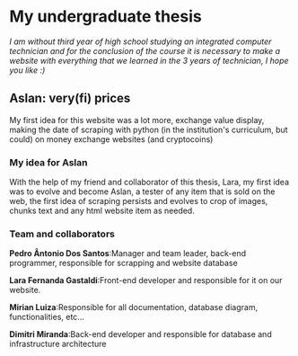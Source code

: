 
# My undergraduate thesis

<i>
I am without third year of high school studying an integrated computer technician and for the conclusion of the course it is necessary to make a website with everything that we learned in the 3 years of technician, I hope you like :)
</i>

## Aslan: very(fi) prices

My first idea for this website was a lot more, exchange value display, making the date of scraping with python (in the institution's curriculum, but could) on money exchange websites (and cryptocoins)

### My idea for Aslan

With the help of my friend and collaborator of this thesis, Lara, my first idea was to evolve and become Aslan, a tester of any item that is sold on the web, the first idea of scraping persists and evolves to crop of images, chunks text and any html website item as needed.

### Team and collaborators

<b>Pedro Ântonio Dos Santos</b>:Manager and team leader, back-end programmer, responsible for scrapping and website database

<b>Lara Fernanda Gastaldi</b>:Front-end developer and responsible for it on our website. 

<b>Mirian Luiza</b>:Responsible for all documentation, database diagram, functionalities, etc...

<b>Dimitri Miranda</b>:Back-end developer and responsible for database and infrastructure architecture




